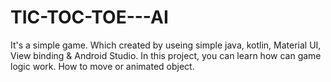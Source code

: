 # TIC-TOC-TOE---AI
It's a simple game. Which created by useing simple java, kotlin, Material UI, View binding &amp; Android Studio. In this project, you can learn how can game logic work. How to move or animated object.
